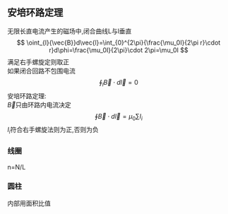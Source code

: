 ## 安培环路定理  
无限长直电流产生的磁场中,闭合曲线L与l垂直  
$$ \oint_{l}{\vec{B}}d\vec{l}=\int_{0}^{2\pi}{\frac{\mu_0I}{2\pi r}\cdot r}d\phi=\frac{\mu_0I}{2\pi}\cdot 2\pi=\mu_0I $$
满足右手螺旋定则取正  
如果闭合回路不包围电流  
$$ \oint_ {l}{\vec{B}\cdot d\vec{l}}=0 $$
安培环路定理:  
$\vec{B}$只由环路内电流决定  
$$ \oint{\vec{B}}{\cdot}d\vec{l}=\mu_0\sum{I_i} $$
$I_i$符合右手螺旋法则为正,否则为负  

### 线圈  
n=N/L
### 圆柱  
内部用面积比值
